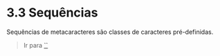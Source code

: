 # 3.3 Sequências
Sequências de metacaracteres são classes de caracteres pré-definidas.



> Ir para [``]()
